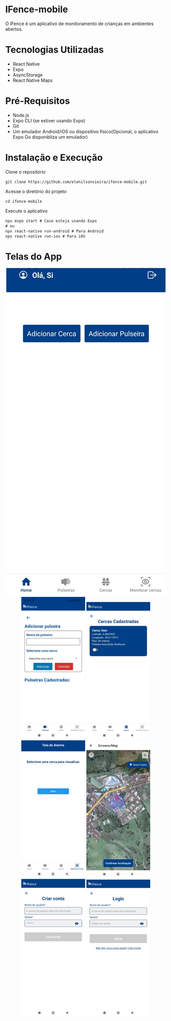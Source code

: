 # IFence-mobile
O IFence é um aplicativo de monitoramento de crianças em ambientes abertos.

# Tecnologias Utilizadas
- React Native
- Expo
- AsyncStorage 
- React Native Maps

# Pré-Requisitos
- Node.js
- Expo CLI (se estiver usando Expo)
- Git
- Um emulador Android/iOS ou dispositivo físico(Opcional, o aplicativo Expo Go disponibliza um emulador)

# Instalação e Execução
Clone o repositório
```
git clone https://github.com/elenilsonvieira/ifence-mobile.git
```

Acesse o diretório do projeto
```
cd ifence-mobile
```

Execute o aplicativo
```
npx expo start # Caso esteja usando Expo
# ou
npx react-native run-android # Para Android
npx react-native run-ios # Para iOS
```

# Telas do App
<p align="center">
  <img src="/ifence-mobile/assets/images/TelaInicial.jpg" widht="200" />
  <img src="/ifence-mobile/assets/images/addPulseira.jpg" width="200" />
  <img src="ifence-mobile/assets/images/addCerca.jpg" width="200" />
  <img src="ifence-mobile/assets/images/Tela de alarme.jpg" width="200" />
  <img src="ifence-mobile/assets/images/mapa.jpg" width="200" />
  <img src="ifence-mobile/assets/images/cadastro.jpg" width="200" />
  <img src="ifence-mobile/assets/images/login.jpg" width="200" />
</p>




